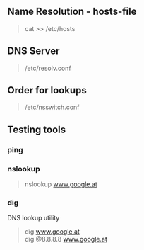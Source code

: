 ## Name Resolution - hosts-file
> cat >> /etc/hosts

## DNS Server

> /etc/resolv.conf

## Order for lookups
> /etc/nsswitch.conf

## Testing tools

### ping
### nslookup
> nslookup www.google.at
### dig
DNS lookup utility
> dig www.google.at<br>
> dig @8.8.8.8 www.google.at<br>